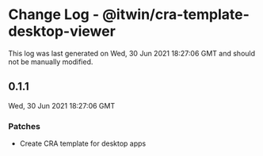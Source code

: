 # Change Log - @itwin/cra-template-desktop-viewer

This log was last generated on Wed, 30 Jun 2021 18:27:06 GMT and should not be manually modified.

## 0.1.1
Wed, 30 Jun 2021 18:27:06 GMT

### Patches

- Create CRA template for desktop apps

